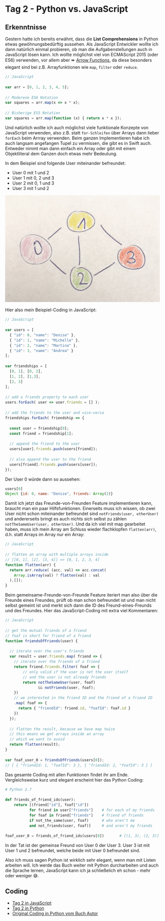 # Tag 2 - Python vs. JavaScript

## Erkenntnisse
Gestern hatte ich bereits erwähnt, dass die **List Comprehensions** in Python etwas gewöhnungsbedürftig aussehen. Als JavaScript Entwickler wollte ich dann natürlich einmal probieren, ob man die Aufgabenstellungen auch in JavaScript lösen kann. Ich wollte möglichst viel von ECMAScript 2015 (oder ES6) verwenden, vor allem aber ⏩ [Arrow Functions](http://exploringjs.com/es6/ch_arrow-functions.html), da diese besonders elegant sind bei z.B. Arrayfunktionen wie ```map```, ```filter``` oder ```reduce```.

```javascript
// JavaScript

var arr = [0, 1, 2, 3, 4, 5];

// Moderene ES6 Notation
var squares = arr.map(x => x * x);

// Bisherige ES5 Notation
var squares = arr.map(function (x) { return x * x });
```

Und natürlich wollte ich auch möglichst viele funktionale Konzepte von JavaScript verwenden, also z.B. statt ```for-Schleifen``` über Arrays dann lieber ```forEach``` beim Arrray verwenden. Beim ganzen Implementieren habe ich auch langsam angefangen Tupel zu vermissen, die gibt es in Swift auch. Entweder nimmt man dann einfach ein Array oder gibt mit einem Objektliteral dem Ganzen doch etwas mehr Bedeutung.

In dem Beispiel sind folgende User miteinander befreundet:
* User 0 mit 1 und 2
* User 1 mit 0, 2 und 3
* User 2 mit 0, 1 und 3
* User 3 mit 1 und 2

![alt Freundschaftsnetzwerk zwischen den Usern](../bilder/netzwerk.jpg)

Hier also mein Beispiel-Coding in JavaScript:
```javascript
// JavaScript

var users = [
  { "id": 0, "name": "Denise" },
  { "id": 1, "name": "Michelle" },
  { "id": 2, "name": "Martina" },
  { "id": 3, "name": "Andrea" }
];

var friendships = [
  [0, 1], [0, 2],
  [1, 2], [1,3],
  [2, 3]
];

// add a friends property to each user
users.forEach( user => user.friends = [] );

// add the friends to the user and vice-versa
friendships.forEach( friendship => {

  const user = friendship[0];
  const friend = friendship[1];

  // append the friend to the user
  users[user].friends.push(users[friend]);

  // also append the user to the friend
  users[friend].friends.push(users[user]);
});
```

Der User 0 würde dann so aussehen:

```javascript
users[0]
Object {id: 0, name: "Denise", friends: Array(2)}
```

Damit ich jetzt das Freunde-von-Freunden Feature implementieren kann, braucht man ein paar Hilfsfunktionen. Einerseits muss ich wissen, ob zwei User nicht schon miteinander befreundet sind ```notFriends(user, otherUser)``` und andererseits bringt es auch nichts sich selbst zu zählen ```notTheSameUser(user, otherUser)```. Und da ich viel mit map gearbeitet haben, muss ich mein Array am Schluss wieder flachklopfen ```flatten(arr)```, d.h. statt Arrays im Array nur ein Array:
```javascript
// JavaScript

// flatten an array with multiple arrays inside
// [[0, 1], [2], [3, 4]] => [0, 1, 2, 3, 4]
function flatten(arr) {
  return arr.reduce( (acc, val) => acc.concat(
    Array.isArray(val) ? flatten(val) : val
  ),[]);
}
```

Beim gemeinsame-Freunde-von-Freunde Feature iteriert man also über die Freunde eines Freundes, prüft ob man schon befreundet ist und man nicht selbst gemeint ist und merkt sich dann die ID des Freund-eines-Freunds und des Freundes. Hier das JavaScript-Coding mit extra viel Kommentaren:

```javascript
// JavaScript

// get the mutual friends of a friend
// foaf is short for friend of a friend
function friendsOfFriends(user) {

  // iterate over the user's friends
  var result = user.friends.map( friend => {
    // iterate over the friends of a friend
    return friend.friends.filter( foaf => {
        // only valid if the user is not the user itself
        // and the user is not already friends
        return notTheSameUser(user, foaf)
               && notFriends(user, foaf);
    })
    // we interested in the friend ID and the friend of a friend ID
    .map( foaf => {
      return { "friendId": friend.id, "foafId": foaf.id }
    })
  });

  // flatten the result, because we have map twice
  // this means we get arrays inside an array
  // which we want to avoid
  return flatten(result);
}

var foaf_user_0 = friendsOfFriends(users[0]);
// [ { "friendId: 1, "foafId": 3 }, { "friendId: 2, "foafId": 3 } ]
```

Das gesamte Coding mit allen Funktionen findet ihr am Ende. Vergleichsweise kurz und elegant erscheint hier das Python Coding:

```python
# Python 2.7

def friends_of_friend_ids(user):
    return [(friend["id"], foaf["id"])
           for friend in user["friends"]    # for each of my friends
           for foaf in friend["friends"]    # friend of friends
           if not_the_same(user, foaf)      # who aren't me
           and not_friends(user, foaf)]     # and aren't my friends

foaf_user_0 = friends_of_friend_ids(users[0])       # [(1, 3), (2, 3)]
```

In der Tat ist der gemeinse Freund von User 0 der User 3. User 3 ist mit User 1 und 2 befreundet, welche beide mit User 0 befreundet sind.

Also ich muss sagen Python ist wirklich sehr elegant, wenn man mit Listen arbeiten will. Ich werde das Buch weiter mit Python durcharbeiten und auch die Sprache lernen, JavaScript kann ich ja schließelich eh schon - mehr oder weniger 😅.

## Coding
* [Tag 2 in JavaScript](../code/tag2.js)
* [Tag 2 in Python](../code/tag2.py)
* [Original Coding in Python vom Buch Autor](https://github.com/joelgrus/data-science-from-scratch/blob/master/code/introduction.py)
